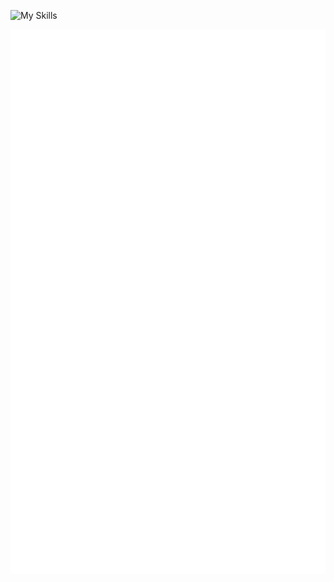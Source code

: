 ![My Skills](https://go-skill-icons.vercel.app/api/icons?i=astro,blender,bun,caddy,chromedevtools,codeberg,cloudflare,directus,discord,docker,drizzle,expo,git,github,hono,golang,libsql,linux,obsidian,pnpm,portainer,prettier,react,stripe,svelte,tailwindcss,tauri,terminal,tor,turso,typescript,unity,webassembly,windows,workers,zed,zen)

[![Metrics](/github-metrics.svg)](#)
